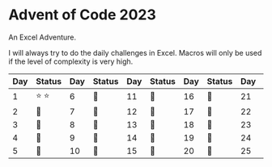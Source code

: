 # Advent of Code 2023

An Excel Adventure.

I will always try to do the daily challenges in Excel. Macros will only be used if the level of complexity is very high.



| Day  | Status | Day  | Status | Day  | Status | Day  | Status | Day  | Status |
| ---- | ------ | ---- | ------ | ---- | ------ | ---- | ------ | ---- | ------ |
| 1 | :star: :star: | 6 | :calendar: | 11 | :calendar: | 16 | :calendar: | 21 | :calendar: |
| 2 | :calendar: | 7 | :calendar: | 12 | :calendar: | 17 | :calendar: | 22 | :calendar: |
| 3 | :calendar: | 8 | :calendar: | 13 | :calendar: | 18 | :calendar: | 23 | :calendar: |
| 4 | :calendar: | 9 | :calendar: | 14 | :calendar: | 19 | :calendar: | 24 | :calendar: |
| 5 | :calendar: | 10 |  :calendar: | 15 | :calendar: | 20 | :calendar: | 25 | :calendar: |
